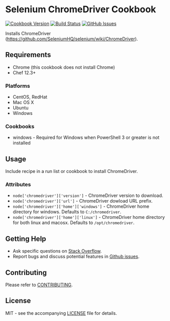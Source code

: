# Selenium ChromeDriver Cookbook

[![Cookbook Version](http://img.shields.io/cookbook/v/chromedriver.svg?style=flat-square)][supermarket]
[![Build Status](http://img.shields.io/travis/dhoer/chef-chromedriver.svg?style=flat-square)][travis]
[![GitHub Issues](http://img.shields.io/github/issues/dhoer/chef-chromedriver.svg?style=flat-square)][github]

[supermarket]: https://supermarket.chef.io/cookbooks/chromedriver
[travis]: https://travis-ci.org/dhoer/chef-chromedriver
[github]: https://github.com/dhoer/chef-chromedriver/issues

Installs ChromeDriver (https://github.com/SeleniumHQ/selenium/wiki/ChromeDriver).

## Requirements

- Chrome (this cookbook does not install Chrome)
- Chef 12.3+

### Platforms

- CentOS, RedHat
- Mac OS X
- Ubuntu
- Windows

### Cookbooks

- windows - Required for Windows when PowerShell 3 or greater is not installed

## Usage

Include recipe in a run list or cookbook to install ChromeDriver.

### Attributes

- `node['chromedriver']['version']` - ChromeDriver version to download.
- `node['chromedriver']['url']` -  ChromeDriver dowload URL prefix.
- `node['chromedriver']['home']['windows']` - ChromeDriver home directory for windows. Defaults to `C:/chromedriver`.
- `node['chromedriver']['home']['linux']` - ChromeDriver home directory for both linux and macosx. Defaults to 
`/opt/chromedriver`.

## Getting Help

- Ask specific questions on [Stack Overflow](http://stackoverflow.com/questions/tagged/chromedriver).
- Report bugs and discuss potential features in [Github issues](https://github.com/dhoer/chef-chromedriver/issues).

## Contributing

Please refer to [CONTRIBUTING](https://github.com/dhoer/chef-chromedriver/graphs/contributors).

## License

MIT - see the accompanying [LICENSE](https://github.com/dhoer/chef-chromedriver/blob/master/LICENSE.md) file for 
details.
